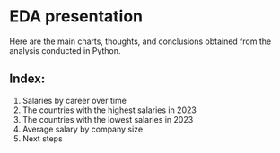 # EDA presentation


Here are the main charts, thoughts, and conclusions obtained from the analysis conducted in Python.



## Index:
1. Salaries by career over time
2. The countries with the highest salaries in 2023
3. The countries with the lowest salaries in 2023
4. Average salary by company size
5. Next steps
